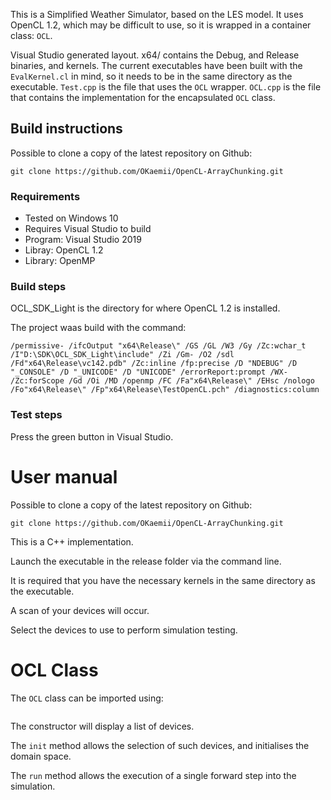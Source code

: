 This is a Simplified Weather Simulator, based on the LES model.
It uses OpenCL 1.2, which may be difficult to use, so it is wrapped in a container class: `OCL`.

Visual Studio generated layout.
x64/ contains the Debug, and Release binaries, and kernels.
The current executables have been built with the `EvalKernel.cl` in mind, so it needs to be in the same directory as the executable.
`Test.cpp` is the file that uses the `OCL` wrapper.
`OCL.cpp` is the file that contains the implementation for the encapsulated `OCL` class.


## Build instructions

Possible to clone a copy of the latest repository on Github:
```
git clone https://github.com/OKaemii/OpenCL-ArrayChunking.git
```

### Requirements

* Tested on Windows 10
* Requires Visual Studio to build
* Program: Visual Studio 2019
* Libray: OpenCL 1.2
* Library: OpenMP

### Build steps

OCL_SDK_Light is the directory for where OpenCL 1.2 is installed.

The project waas build with the command:
```
/permissive- /ifcOutput "x64\Release\" /GS /GL /W3 /Gy /Zc:wchar_t /I"D:\SDK\OCL_SDK_Light\include" /Zi /Gm- /O2 /sdl /Fd"x64\Release\vc142.pdb" /Zc:inline /fp:precise /D "NDEBUG" /D "_CONSOLE" /D "_UNICODE" /D "UNICODE" /errorReport:prompt /WX- /Zc:forScope /Gd /Oi /MD /openmp /FC /Fa"x64\Release\" /EHsc /nologo /Fo"x64\Release\" /Fp"x64\Release\TestOpenCL.pch" /diagnostics:column 
```

### Test steps

Press the green button in Visual Studio.

# User manual 

Possible to clone a copy of the latest repository on Github:

```
git clone https://github.com/OKaemii/OpenCL-ArrayChunking.git
```

This is a C++ implementation.

Launch the executable in the release folder via the command line.

It is required that you have the necessary kernels in the same directory as the executable.

A scan of your devices will occur.

Select the devices to use to perform simulation testing.


# OCL Class

The `OCL` class can be imported using:

```#include OCL.h
```

The constructor will display a list of devices.

The `init` method allows the selection of such devices, and initialises the domain space.

The `run` method allows the execution of a single forward step into the simulation.

